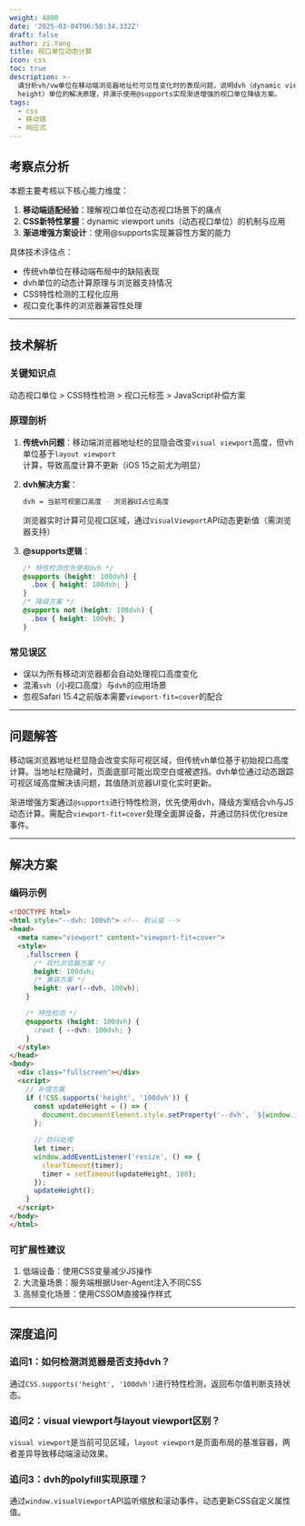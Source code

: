 ```yaml
---
weight: 4800
date: '2025-03-04T06:58:34.332Z'
draft: false
author: zi.Yang
title: 视口单位动态计算
icon: css
toc: true
description: >-
  请分析vh/vw单位在移动端浏览器地址栏可见性变化时的表现问题，说明dvh（dynamic viewport
  height）单位的解决原理，并演示使用@supports实现渐进增强的视口单位降级方案。
tags:
  - css
  - 移动端
  - 响应式
---
```


## 考察点分析

本题主要考核以下核心能力维度：
1. **移动端适配经验**：理解视口单位在动态视口场景下的痛点
2. **CSS新特性掌握**：dynamic viewport units（动态视口单位）的机制与应用
3. **渐进增强方案设计**：使用@supports实现兼容性方案的能力

具体技术评估点：
- 传统vh单位在移动端布局中的缺陷表现
- dvh单位的动态计算原理与浏览器支持情况
- CSS特性检测的工程化应用
- 视口变化事件的浏览器兼容性处理

---

## 技术解析

### 关键知识点
动态视口单位 > CSS特性检测 > 视口元标签 > JavaScript补偿方案

### 原理剖析
1. **传统vh问题**：移动端浏览器地址栏的显隐会改变`visual viewport`高度，但vh单位基于`layout viewport`计算，导致高度计算不更新（iOS 15之前尤为明显）
   
2. **dvh解决方案**：
   ```bash
   dvh = 当前可视窗口高度 - 浏览器UI占位高度
   ```
   浏览器实时计算可见视口区域，通过`VisualViewport`API动态更新值（需浏览器支持）

3. **@supports逻辑**：
   ```css
   /* 特性检测优先使用dvh */
   @supports (height: 100dvh) {
     .box { height: 100dvh; }
   }
   /* 降级方案 */
   @supports not (height: 100dvh) {
     .box { height: 100vh; }
   }
   ```

### 常见误区
- 误以为所有移动浏览器都会自动处理视口高度变化
- 混淆`svh`（小视口高度）与`dvh`的应用场景
- 忽视Safari 15.4之前版本需要`viewport-fit=cover`的配合

---

## 问题解答

移动端浏览器地址栏显隐会改变实际可视区域，但传统vh单位基于初始视口高度计算。当地址栏隐藏时，页面底部可能出现空白或被遮挡。dvh单位通过动态跟踪可视区域高度解决该问题，其值随浏览器UI变化实时更新。

渐进增强方案通过`@supports`进行特性检测，优先使用dvh，降级方案结合vh与JS动态计算。需配合`viewport-fit=cover`处理全面屏设备，并通过防抖优化resize事件。

---

## 解决方案

### 编码示例
```html
<!DOCTYPE html>
<html style="--dvh: 100vh"> <!-- 默认值 -->
<head>
  <meta name="viewport" content="viewport-fit=cover">
  <style>
    .fullscreen {
      /* 现代浏览器方案 */
      height: 100dvh;
      /* 兼容方案 */
      height: var(--dvh, 100vh);
    }

    /* 特性检测 */
    @supports (height: 100dvh) {
      :root { --dvh: 100dvh; }
    }
  </style>
</head>
<body>
  <div class="fullscreen"></div>
  <script>
    // 补偿方案
    if (!CSS.supports('height', '100dvh')) {
      const updateHeight = () => {
        document.documentElement.style.setProperty('--dvh', `${window.innerHeight}px`);
      };
      
      // 防抖处理
      let timer;
      window.addEventListener('resize', () => {
        clearTimeout(timer);
        timer = setTimeout(updateHeight, 100);
      });
      updateHeight();
    }
  </script>
</body>
</html>
```

### 可扩展性建议
1. 低端设备：使用CSS变量减少JS操作
2. 大流量场景：服务端根据User-Agent注入不同CSS
3. 高频变化场景：使用CSSOM直接操作样式

---

## 深度追问

### 追问1：如何检测浏览器是否支持dvh？
通过`CSS.supports('height', '100dvh')`进行特性检测，返回布尔值判断支持状态。

### 追问2：visual viewport与layout viewport区别？
`visual viewport`是当前可见区域，`layout viewport`是页面布局的基准容器，两者差异导致移动端滚动效果。

### 追问3：dvh的polyfill实现原理？
通过`window.visualViewport`API监听缩放和滚动事件，动态更新CSS自定义属性值。
